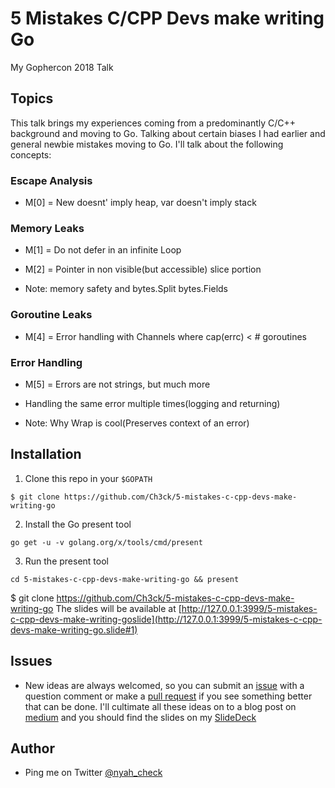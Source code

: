 # 5 Mistakes C/CPP Devs make writing Go
My Gophercon 2018 Talk

## Topics

This talk brings my experiences coming from a predominantly C/C++ background and moving to Go. Talking about certain biases I had earlier and general newbie mistakes moving to Go. I'll talk about the following concepts:

### Escape Analysis
- M[0] = New doesnt' imply heap, var doesn't imply stack

### Memory Leaks

- M[1] = Do not defer in an infinite Loop

- M[2] = Pointer in non visible(but accessible) slice portion

- Note: memory safety  and bytes.Split bytes.Fields


### Goroutine Leaks
- M[4] = Error handling with Channels where cap(errc) < # goroutines


### Error Handling
- M[5] = Errors are not strings, but much more

- Handling the same error multiple times(logging and returning)

- Note: Why Wrap is cool(Preserves context of an error)



## Installation

1. Clone this repo in your `$GOPATH`
```
$ git clone https://github.com/Ch3ck/5-mistakes-c-cpp-devs-make-writing-go
```

2. Install the Go present tool
 ```
 go get -u -v golang.org/x/tools/cmd/present
 ```

3. Run the present tool
 ```
 cd 5-mistakes-c-cpp-devs-make-writing-go && present
 ```
$ git clone https://github.com/Ch3ck/5-mistakes-c-cpp-devs-make-writing-go
The slides will be available at [http://127.0.0.1:3999/5-mistakes-c-cpp-devs-make-writing-goslide](http://127.0.0.1:3999/5-mistakes-c-cpp-devs-make-writing-go.slide#1)



## Issues

- New ideas are always welcomed, so you can submit an [issue](https://github.com/Ch3ck/5-mistakes-c-cpp-devs-make-writing-go/issues) with a question comment or make a [pull request](https://github.com/Ch3ck/5-mistakes-c-cpp-devs-make-writing-go/pulls) if you see something better that can be done. I'll cultimate all these ideas on to a blog post on [medium](https://medium.com/@checko) and you should find the slides on my [SlideDeck](https://speakerdeck.com/ch3ck)

## Author
- Ping me on Twitter [@nyah_check](https://twitter.com/nyah_check)
